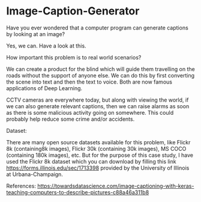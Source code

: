 # Image-Caption-Generator
Have you ever wondered that a computer program can generate captions by looking at an image? 

Yes, we can. Have a look at this.


How important this problem is to real world scenarios?

We can create a product for the blind which will guide them travelling on the roads without the support of anyone else. 
We can do this by first converting the scene into text and then the text to voice. Both are now famous applications of Deep Learning. 

CCTV cameras are everywhere today, but along with viewing the world, if we can also generate relevant captions, 
then we can raise alarms as soon as there is some malicious activity going on somewhere. This could probably help reduce some crime and/or accidents.

Dataset:

There are many open source datasets available for this problem, like Flickr 8k (containing8k images), Flickr 30k (containing 30k images), MS COCO (containing 180k images), etc.
But for the purpose of this case study, I have used the Flickr 8k dataset which you can download by filling this link https://forms.illinois.edu/sec/1713398 
provided by the University of Illinois at Urbana-Champaign.


References: https://towardsdatascience.com/image-captioning-with-keras-teaching-computers-to-describe-pictures-c88a46a311b8
